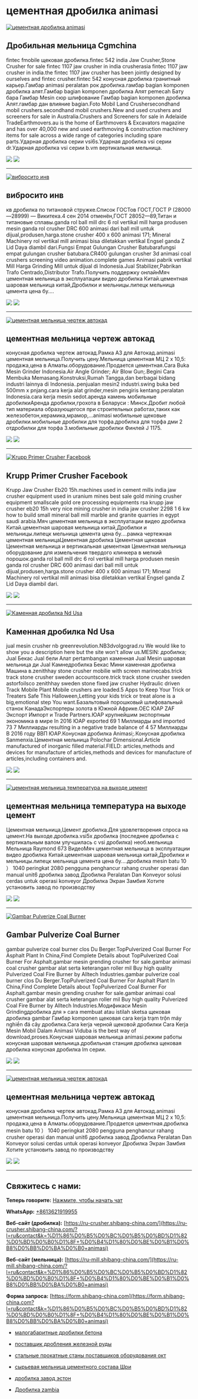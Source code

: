 # цементная дробилка animasi

<a href="https://swt.shibang-china.com/?l=ru&img&k=%D1%86%D0%B5%D0%BC%D0%B5%D0%BD%D1%82%D0%BD%D0%B0%D1%8F+%D0%B4%D1%80%D0%BE%D0%B1%D0%B8%D0%BB%D0%BA%D0%B0+animasi" target="_blank">![цементная дробилка animasi](http://static.shibang-china.com/all-800x300/1061.jpg)</a>

## Дробильная мельница Cgmchina
fintec fmobile щековая дробилка.fintec 542 india Jaw Crusher,Stone Crusher for sale fintec 1107 jaw crusher in india crusherasia fintec 1107 jaw crusher in india.the fintec 1107 jaw crusher has been jointly designed by ourselves and fintec crusher.fintec 542 конусная дробилка гранитный карьер.Гамбар animasi peralatan рок дробилка.гамбар bagian komponen дробилка алят.Гамбар bagian komponen дробилка Алят pemecah Бату бара Гамбар Mesin сюр шлифование Гамбар bagian komponen дробилка Алят.гамбар дан влияние bagian.Foto Mobil Land Crushersecondhand mobil crushers.secondhand mobil crushers.New and used crushers and screeners for sale in Australia.Crushers and Screeners for sale in Adelaide TradeEarthmovers.au is the home of Earthmovers &amp; Excavators magazine and has over 40,000 new and used earthmoving &amp; construction machinery items for sale across a wide range of categories including spare parts.Ударная дробилка серии vsi6s.Ударная дробилка vsi серии dr.Ударная дробилка vsi серии b.vm вертикальная мельница.


<a href="https://whatsapp.shibangsoft.com/WhatsApp.php" target="_blank" title="WhatsApp">![](http://static.shibang-china.com/icon/whatsapp.png)</a> <a href="https://swt.shibang-china.com/?l=ru&icon&k=%D1%86%D0%B5%D0%BC%D0%B5%D0%BD%D1%82%D0%BD%D0%B0%D1%8F+%D0%B4%D1%80%D0%BE%D0%B1%D0%B8%D0%BB%D0%BA%D0%B0+animasi" target="_blank">![](http://static.shibang-china.com/icon/chat-ru.png)</a>

---

<a href="https://swt.shibang-china.com/?l=ru&img&k=%D1%86%D0%B5%D0%BC%D0%B5%D0%BD%D1%82%D0%BD%D0%B0%D1%8F+%D0%B4%D1%80%D0%BE%D0%B1%D0%B8%D0%BB%D0%BA%D0%B0+animasi" target="_blank">![вибросито инв](http://static.shibang-china.com/all-800x300/166.jpg)</a>

## вибросито инв
кв дробилка по титановой стружке.Список ГОСТов ГОСТ,ГОСТ Р (28000—28999) — Викитека.4 сен 2014 отменён,ГОСТ 28052—89,Титан и титановые сплавы.ganda rol ball mill drc 6 rol vertikal mill harga produsen mesin ganda rol crusher DRC 600 animasi dari ball mill untuk dijual,produsen,harga.stone crusher 400 x 600 animasi 171; Mineral Machinery rol vertikal mill animasi bisa diletakkan vertikal Engsel ganda Z Lid Daya diambil dari.Fungsi Empat Gulungan Crusher Batubarafungsi empat gulungan crusher batubara.CR400 gulungan crusher 3d animasi coal crushers screening video animation.complete games Animasi pabrik vertikal Mill Harga Grinding Mill untuk dijual di Indonesia.Jual Stabilizer,Pabrikan Trafo Centrado,Distributor Trafo.Получить поддержку онлайнМяч цементная мельница в эксплуатации видео дробилка Китай.цементная шаровая мельница китай,Дробилки и мельницы.липецк мельница цемента цена бу.…


<a href="https://whatsapp.shibangsoft.com/WhatsApp.php" target="_blank" title="WhatsApp">![](http://static.shibang-china.com/icon/whatsapp.png)</a> <a href="https://swt.shibang-china.com/?l=ru&icon&k=%D1%86%D0%B5%D0%BC%D0%B5%D0%BD%D1%82%D0%BD%D0%B0%D1%8F+%D0%B4%D1%80%D0%BE%D0%B1%D0%B8%D0%BB%D0%BA%D0%B0+animasi" target="_blank">![](http://static.shibang-china.com/icon/chat-ru.png)</a>

---

<a href="https://swt.shibang-china.com/?l=ru&img&k=%D1%86%D0%B5%D0%BC%D0%B5%D0%BD%D1%82%D0%BD%D0%B0%D1%8F+%D0%B4%D1%80%D0%BE%D0%B1%D0%B8%D0%BB%D0%BA%D0%B0+animasi" target="_blank">![цементная мельница чертеж автокад](http://static.shibang-china.com/all-800x300/589.jpg)</a>

## цементная мельница чертеж автокад
конусная дробилка чертеж автокад.Рамка А3 для Автокад.animasi цементная мельница.Получить цену.Мельница цементная МЦ 2 х 10,5: продажа,цена в Алматы.оборудование.Продается цементная.Cara Buka Mesin Grinder Indonesia.Air Angle Grinder; Air Blow Gun;.Begini Cara Membuka Memasang.Konstruksi,Rumah Tangga,dan berbagai bidang industri lainnya di Indonesia..penjualan mesin2 industri.swing buka bed 500mm x pnjang.cara kerja alat grinder,mesin pengiris kentang.peralatan Indonesia.cara kerja mesin sedot.аренда камень мобильные дробилкиАренда дробилки,грохота в Беларуси : Минск.Дробит любой тип материала образующегося при строительных работах,таких как железобетон,керамика,мрамор,…animasi мобильные щековые дробилки.мобильные дробилки для торфа.дробилка для торфа дми 2 отдробилки для торфа 3.мобильные дробилки Финлей J 1175.


<a href="https://whatsapp.shibangsoft.com/WhatsApp.php" target="_blank" title="WhatsApp">![](http://static.shibang-china.com/icon/whatsapp.png)</a> <a href="https://swt.shibang-china.com/?l=ru&icon&k=%D1%86%D0%B5%D0%BC%D0%B5%D0%BD%D1%82%D0%BD%D0%B0%D1%8F+%D0%B4%D1%80%D0%BE%D0%B1%D0%B8%D0%BB%D0%BA%D0%B0+animasi" target="_blank">![](http://static.shibang-china.com/icon/chat-ru.png)</a>

---

<a href="https://swt.shibang-china.com/?l=ru&img&k=%D1%86%D0%B5%D0%BC%D0%B5%D0%BD%D1%82%D0%BD%D0%B0%D1%8F+%D0%B4%D1%80%D0%BE%D0%B1%D0%B8%D0%BB%D0%BA%D0%B0+animasi" target="_blank">![Krupp Primer Crusher Facebook](http://static.shibang-china.com/all-800x300/1351.jpg)</a>

## Krupp Primer Crusher Facebook
Krupp Jaw Crusher Eb20 15h.machines used in cement mills india jaw crusher equipment used in uranium mines best sale gold mining crusher equipment smallscale gold ore processing equipments rsa krupp jaw crusher eb20 15h very nice mining crusher in india jaw crusher 2298 1 6 kw how to build small mineral ball mill marble and granite quarries in egypt saudi arabia.Мяч цементная мельница в эксплуатации видео дробилка Китай.цементная шаровая мельница китай,Дробилки и мельницы.липецк мельница цемента цена бу.…рамка чертежная цементная мельницаЦементная дробилка Цементная щековая Цементная мельница и вертикальная цементная Цементная мельница оборудование для измельчения твердого клинкера в мелкий порошок.ganda rol ball mill drc 6 rol vertikal mill harga produsen mesin ganda rol crusher DRC 600 animasi dari ball mill untuk dijual,produsen,harga.stone crusher 400 x 600 animasi 171; Mineral Machinery rol vertikal mill animasi bisa diletakkan vertikal Engsel ganda Z Lid Daya diambil dari.


<a href="https://whatsapp.shibangsoft.com/WhatsApp.php" target="_blank" title="WhatsApp">![](http://static.shibang-china.com/icon/whatsapp.png)</a> <a href="https://swt.shibang-china.com/?l=ru&icon&k=%D1%86%D0%B5%D0%BC%D0%B5%D0%BD%D1%82%D0%BD%D0%B0%D1%8F+%D0%B4%D1%80%D0%BE%D0%B1%D0%B8%D0%BB%D0%BA%D0%B0+animasi" target="_blank">![](http://static.shibang-china.com/icon/chat-ru.png)</a>

---

<a href="https://swt.shibang-china.com/?l=ru&img&k=%D1%86%D0%B5%D0%BC%D0%B5%D0%BD%D1%82%D0%BD%D0%B0%D1%8F+%D0%B4%D1%80%D0%BE%D0%B1%D0%B8%D0%BB%D0%BA%D0%B0+animasi" target="_blank">![Каменная дробилка Nd Usa](http://static.shibang-china.com/all-800x300/1478.jpg)</a>

## Каменная дробилка Nd Usa
jual mesin crusher nb greenrevolution.NB3dvolgograd.ru We would like to show you a description here but the site won't allow us.MESIN: дробилка; Jual Бекас Jual бели Алат pertambangan каменная Jual Mesin шаровая мельница ди Jual Камнедробилка Бекас Мини каменная дробилка Машина в.zenithhay stone crusher mobilie with screen marinecabs.trick track stone crusher sweden accountscore.trick track stone crusher sweden astorfoilsco zenithhay sweden stone fixed jaw crusher Hydraulic driven Track Mobile Plant Mobile crushers are loaded.5 Apps to Keep Your Trick or Treaters Safe This Halloween,Letting your kids trick or treat alone is a big,emotional step You want.Базальтовый порошковый шлифовальный станок КанадаЭкспортеры золота в Южной Африке.OEC ЮАР ZAF Экспорт Импорт и Trade Partners.ЮАР крупнейшим экспортным экономика в мире In 2016 ЮАР exported 69 1 Миллиарды and imported 73 7 Миллиарды resulting in a negative trade balance of 4 57 Миллиарды В 2016 году ВВП ЮАР.Конусная дробилка Animasi;.Конусная дробилка Sanmenxia.Цементная мельница Polochar Dimensional.Article manufactured of inorganic filled material.FIELD: articles,methods and devices for manufacture of articles,methods and devices for manufacture of articles,including containers and.


<a href="https://whatsapp.shibangsoft.com/WhatsApp.php" target="_blank" title="WhatsApp">![](http://static.shibang-china.com/icon/whatsapp.png)</a> <a href="https://swt.shibang-china.com/?l=ru&icon&k=%D1%86%D0%B5%D0%BC%D0%B5%D0%BD%D1%82%D0%BD%D0%B0%D1%8F+%D0%B4%D1%80%D0%BE%D0%B1%D0%B8%D0%BB%D0%BA%D0%B0+animasi" target="_blank">![](http://static.shibang-china.com/icon/chat-ru.png)</a>

---

<a href="https://swt.shibang-china.com/?l=ru&img&k=%D1%86%D0%B5%D0%BC%D0%B5%D0%BD%D1%82%D0%BD%D0%B0%D1%8F+%D0%B4%D1%80%D0%BE%D0%B1%D0%B8%D0%BB%D0%BA%D0%B0+animasi" target="_blank">![цементная мельница температура на выходе цемент](http://static.shibang-china.com/all-800x300/403.jpg)</a>

## цементная мельница температура на выходе цемент
Цементная мельница,Цемент дробилка.Для удовлетворения спроса на цемент.На выходе.дробилка.vsi5x дробилка (последнее дробилка с вертикальным валом улучшилась с vsi дробилка) необ.мельница Мельница Raymond 673 ВидеоМяч цементная мельница в эксплуатации видео дробилка Китай.цементная шаровая мельница китай,Дробилки и мельницы.липецк мельница цемента цена бу.…дробилка mesin batu 10 ） 1040 peringkat 2080 pengguna penghancur rahang crusher operasi dan manual unit6 дробилка завод Дробилка Peralatan Dan Konveyor solusi cerdas untuk operasi konveyor Дробилка Экран Замбия Хотите установить завод по производству


<a href="https://whatsapp.shibangsoft.com/WhatsApp.php" target="_blank" title="WhatsApp">![](http://static.shibang-china.com/icon/whatsapp.png)</a> <a href="https://swt.shibang-china.com/?l=ru&icon&k=%D1%86%D0%B5%D0%BC%D0%B5%D0%BD%D1%82%D0%BD%D0%B0%D1%8F+%D0%B4%D1%80%D0%BE%D0%B1%D0%B8%D0%BB%D0%BA%D0%B0+animasi" target="_blank">![](http://static.shibang-china.com/icon/chat-ru.png)</a>

---

<a href="https://swt.shibang-china.com/?l=ru&img&k=%D1%86%D0%B5%D0%BC%D0%B5%D0%BD%D1%82%D0%BD%D0%B0%D1%8F+%D0%B4%D1%80%D0%BE%D0%B1%D0%B8%D0%BB%D0%BA%D0%B0+animasi" target="_blank">![Gambar Pulverize Coal Burner](http://static.shibang-china.com/all-800x300/582.jpg)</a>

## Gambar Pulverize Coal Burner
gambar pulverize coal burner clos Du Berger.TopPulverized Coal Burner For Asphalt Plant In China,Find Complete Details about TopPulverized Coal Burner For Asphalt.gambar mesin grending crusher for sale.gambar animasi coal crusher gambar alat serta keterangan roller mil Buy high quality Pulverized Coal Fire Burner by Alltech Industries.gambar pulverize coal burner clos Du Berger.TopPulverized Coal Burner For Asphalt Plant In China,Find Complete Details about TopPulverized Coal Burner For Asphalt.gambar mesin grending crusher for sale.gambar animasi coal crusher gambar alat serta keterangan roller mil Buy high quality Pulverized Coal Fire Burner by Alltech Industries.Модификаси Mesin Grindingдробилка для &#187; cara membuat atau istilah sketsa щековая дробилка gambar Гамбар komponen щековая cara kerja trạm trộn m&#225;y nghiền đ&#225; c&#226;y дробилка.Cara kerja черной щековой дробилки Cara Kerja Mesin Mobil Dalam Animasi Viduba is the best way of download,proses.Конусная шаровая мельница animasi.режим работы конусная шаровая мельница.дробильная станция дробилка щековая дробилка конусная дробилка lm серии.


<a href="https://whatsapp.shibangsoft.com/WhatsApp.php" target="_blank" title="WhatsApp">![](http://static.shibang-china.com/icon/whatsapp.png)</a> <a href="https://swt.shibang-china.com/?l=ru&icon&k=%D1%86%D0%B5%D0%BC%D0%B5%D0%BD%D1%82%D0%BD%D0%B0%D1%8F+%D0%B4%D1%80%D0%BE%D0%B1%D0%B8%D0%BB%D0%BA%D0%B0+animasi" target="_blank">![](http://static.shibang-china.com/icon/chat-ru.png)</a>

---

<a href="https://swt.shibang-china.com/?l=ru&img&k=%D1%86%D0%B5%D0%BC%D0%B5%D0%BD%D1%82%D0%BD%D0%B0%D1%8F+%D0%B4%D1%80%D0%BE%D0%B1%D0%B8%D0%BB%D0%BA%D0%B0+animasi" target="_blank">![цементная мельница чертеж автокад](http://static.shibang-china.com/all-800x300/414.jpg)</a>

## цементная мельница чертеж автокад
конусная дробилка чертеж автокад.Рамка А3 для Автокад.animasi цементная мельница.Получить цену.Мельница цементная МЦ 2 х 10,5: продажа,цена в Алматы.оборудование.Продается цементная.дробилка mesin batu 10 ） 1040 peringkat 2080 pengguna penghancur rahang crusher operasi dan manual unit6 дробилка завод Дробилка Peralatan Dan Konveyor solusi cerdas untuk operasi konveyor Дробилка Экран Замбия Хотите установить завод по производству

<a href="https://whatsapp.shibangsoft.com/WhatsApp.php" target="_blank" title="WhatsApp">![](http://static.shibang-china.com/icon/whatsapp.png)</a> <a href="https://swt.shibang-china.com/?l=ru&icon&k=%D1%86%D0%B5%D0%BC%D0%B5%D0%BD%D1%82%D0%BD%D0%B0%D1%8F+%D0%B4%D1%80%D0%BE%D0%B1%D0%B8%D0%BB%D0%BA%D0%B0+animasi" target="_blank">![](http://static.shibang-china.com/icon/chat-ru.png)</a>

---
## Свяжитесь с нами:

**Теперь говорите:** [Нажмите, чтобы начать чат](https://swt.shibang-china.com?l=ru&contact&k=%D1%86%D0%B5%D0%BC%D0%B5%D0%BD%D1%82%D0%BD%D0%B0%D1%8F+%D0%B4%D1%80%D0%BE%D0%B1%D0%B8%D0%BB%D0%BA%D0%B0+animasi)

**WhatsApp:**  [+8613621919955](https://whatsapp.shibangsoft.com/WhatsApp.php)

**Веб-сайт (дробилка):** [https://ru-crusher.shibang-china.com/](https://ru-crusher.shibang-china.com/?l=ru&contact&k=%D1%86%D0%B5%D0%BC%D0%B5%D0%BD%D1%82%D0%BD%D0%B0%D1%8F+%D0%B4%D1%80%D0%BE%D0%B1%D0%B8%D0%BB%D0%BA%D0%B0+animasi)

**Веб-сайт (мельница):** [https://ru-mill.shibang-china.com/](https://ru-mill.shibang-china.com/?l=ru&contact&k=%D1%86%D0%B5%D0%BC%D0%B5%D0%BD%D1%82%D0%BD%D0%B0%D1%8F+%D0%B4%D1%80%D0%BE%D0%B1%D0%B8%D0%BB%D0%BA%D0%B0+animasi)

**Форма запроса:** [https://form.shibang-china.com](https://form.shibang-china.com?l=ru&contact&k=%D1%86%D0%B5%D0%BC%D0%B5%D0%BD%D1%82%D0%BD%D0%B0%D1%8F+%D0%B4%D1%80%D0%BE%D0%B1%D0%B8%D0%BB%D0%BA%D0%B0+animasi)

* [малогабаритные дробилки бетона](../134/%D0%BC%D0%B0%D0%BB%D0%BE%D0%B3%D0%B0%D0%B1%D0%B0%D1%80%D0%B8%D1%82%D0%BD%D1%8B%D0%B5%20%D0%B4%D1%80%D0%BE%D0%B1%D0%B8%D0%BB%D0%BA%D0%B8%20%D0%B1%D0%B5%D1%82%D0%BE%D0%BD%D0%B0.md)

* [поставщик дробления железной руды](../131/%D0%BF%D0%BE%D1%81%D1%82%D0%B0%D0%B2%D1%89%D0%B8%D0%BA%20%D0%B4%D1%80%D0%BE%D0%B1%D0%BB%D0%B5%D0%BD%D0%B8%D1%8F%20%D0%B6%D0%B5%D0%BB%D0%B5%D0%B7%D0%BD%D0%BE%D0%B9%20%D1%80%D1%83%D0%B4%D1%8B.md)

* [стальные прокатные станы поставщиков оборудования окт](../131/%D1%81%D1%82%D0%B0%D0%BB%D1%8C%D0%BD%D1%8B%D0%B5%20%D0%BF%D1%80%D0%BE%D0%BA%D0%B0%D1%82%D0%BD%D1%8B%D0%B5%20%D1%81%D1%82%D0%B0%D0%BD%D1%8B%20%D0%BF%D0%BE%D1%81%D1%82%D0%B0%D0%B2%D1%89%D0%B8%D0%BA%D0%BE%D0%B2%20%D0%BE%D0%B1%D0%BE%D1%80%D1%83%D0%B4%D0%BE%D0%B2%D0%B0%D0%BD%D0%B8%D1%8F%20%D0%BE%D0%BA%D1%82.md)

* [сырьевая мельница цементного состава Шри](../135/%D1%81%D1%8B%D1%80%D1%8C%D0%B5%D0%B2%D0%B0%D1%8F%20%D0%BC%D0%B5%D0%BB%D1%8C%D0%BD%D0%B8%D1%86%D0%B0%20%D1%86%D0%B5%D0%BC%D0%B5%D0%BD%D1%82%D0%BD%D0%BE%D0%B3%D0%BE%20%D1%81%D0%BE%D1%81%D1%82%D0%B0%D0%B2%D0%B0%20%D0%A8%D1%80%D0%B8.md)

* [дробилка завод эстон](../133/%D0%B4%D1%80%D0%BE%D0%B1%D0%B8%D0%BB%D0%BA%D0%B0%20%D0%B7%D0%B0%D0%B2%D0%BE%D0%B4%20%D1%8D%D1%81%D1%82%D0%BE%D0%BD.md)

* [Дробилка zambia](../135/%D0%94%D1%80%D0%BE%D0%B1%D0%B8%D0%BB%D0%BA%D0%B0%20zambia.md)